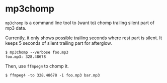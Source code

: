 # mp3chomp

`mp3chomp` is a command line tool to (want to) chomp trailing silent part of mp3 data.

Currently, it only shows possible trailing seconds where rest part is silent.
It keeps 5 seconds of silent trailing part for afterglow.

```console
$ mp3chomp --verbose foo.mp3
foo.mp3: 328.48678
```

Then, use `ffmpeg4` to chomp it.

```console
$ ffmpeg4 -to 328.48678 -i foo.mp3 bar.mp3
```
